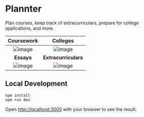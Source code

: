 # Plannter

Plan courses, keep track of extracurriculars, prepare for college applications, and more.

Coursework      |  Colleges
:-----------------------------------------------------------------------------------------------------------:|:------------------------------------------------------------------------------------------------------------:
![image](https://github.com/user-attachments/assets/701a0e26-1a53-48e4-bb8f-2198151b8508) | ![image](https://github.com/user-attachments/assets/65d2aa8f-4e28-4290-ae35-1e483a041b21)
**Essays**        |  **Extracurriculars**
![image](https://github.com/user-attachments/assets/808edad6-778c-4cc4-aa77-c3fe44fd8c2c) | ![image](https://github.com/user-attachments/assets/6cda2fca-dbe1-481e-83f2-e544bd88a64c)

## Local Development

```
npm install
npm run dev
```

Open [http://localhost:3000](http://localhost:3000) with your browser to see the result.
